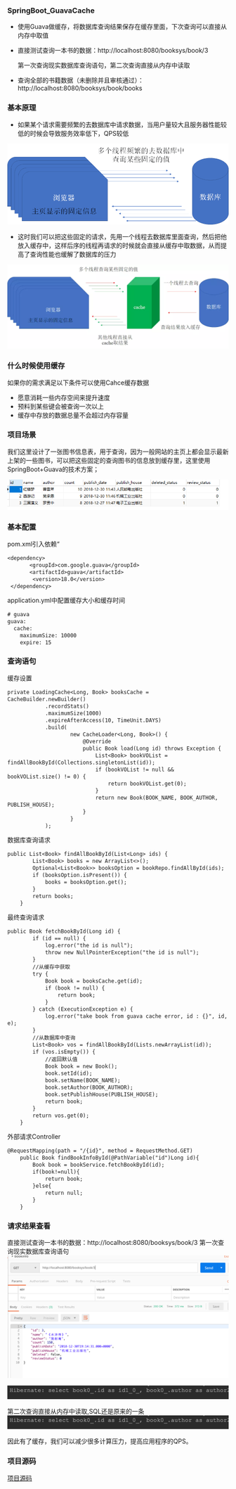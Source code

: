 ### SpringBoot_GuavaCache

- 使用Guava做缓存，将数据库查询结果保存在缓存里面，下次查询可以直接从内存中取值

- 直接测试查询一本书的数据：http://localhost:8080/booksys/book/3
  
  第一次查询现实数据库查询语句，第二次查询直接从内存中读取

- 查询全部的书籍数据（未删除并且审核通过）：http://localhost:8080/booksys/book/books
 

  
 ### 基本原理
 - 如果某个请求需要频繁的去数据库中请求数据，当用户量较大且服务器性能较低的时候会导致服务效率低下，QPS较低
 
 ![image.png](https://github.com/guangxush/iTechHeart/blob/master/image/GuavaCache/Guava1.png)
 
 - 这时我们可以把这些固定的请求，先用一个线程去数据库里面查询，然后把他放入缓存中，这样后序的线程再请求的时候就会直接从缓存中取数据，从而提高了查询性能也缓解了数据库的压力
 
 ![image.png](https://github.com/guangxush/iTechHeart/blob/master/image/GuavaCache/Guava6.png)
 
 ### 什么时候使用缓存
 如果你的需求满足以下条件可以使用Cahce缓存数据
 - 愿意消耗一些内存空间来提升速度
 - 预料到某些键会被查询一次以上
 - 缓存中存放的数据总量不会超过内存容量
 
 ### 项目场景
 
 我们这里设计了一张图书信息表，用于查询，因为一般网站的主页上都会显示最新上架的一些图书，可以把这些固定的查询图书的信息放到缓存里，这里使用SpringBoot+Guava的技术方案；
 
 ![image.png](https://github.com/guangxush/iTechHeart/blob/master/image/GuavaCache/Guava2.png)
 
 ### 基本配置
 pom.xml引入依赖“
 
 ```
 <dependency>
        <groupId>com.google.guava</groupId>
        <artifactId>guava</artifactId>
         <version>18.0</version>
  </dependency>
 ```
 application.yml中配置缓存大小和缓存时间
 ```
 # guava
 guava:
   cache:
     maximumSize: 10000
     expire: 15
 ```
 ### 查询语句
 缓存设置
 ```
 private LoadingCache<Long, Book> booksCache = CacheBuilder.newBuilder()
             .recordStats()
             .maximumSize(1000)
             .expireAfterAccess(10, TimeUnit.DAYS)
             .build(
                     new CacheLoader<Long, Book>() {
                         @Override
                         public Book load(Long id) throws Exception {
                             List<Book> bookVOList = findAllBookById(Collections.singletonList(id));
                             if (bookVOList != null && bookVOList.size() != 0) {
                                 return bookVOList.get(0);
                             }
                             return new Book(BOOK_NAME, BOOK_AUTHOR, PUBLISH_HOUSE);
                         }
                     }
             );
 ```
 数据库查询请求
 ```
 public List<Book> findAllBookById(List<Long> ids) {
         List<Book> books = new ArrayList<>();
         Optional<List<Book>> booksOption = bookRepo.findAllById(ids);
         if (booksOption.isPresent()) {
             books = booksOption.get();
         }
         return books;
     }
 ```
 最终查询请求
 ```
 public Book fetchBookById(Long id) {
         if (id == null) {
             log.error("the id is null");
             throw new NullPointerException("the id is null");
         }
         //从缓存中获取
         try {
             Book book = booksCache.get(id);
             if (book != null) {
                 return book;
             }
         } catch (ExecutionException e) {
             log.error("take book from guava cache error, id : {}", id, e);
         }
         //从数据库中查询
         List<Book> vos = findAllBookById(Lists.newArrayList(id));
         if (vos.isEmpty()) {
             //返回默认值
             Book book = new Book();
             book.setId(id);
             book.setName(BOOK_NAME);
             book.setAuthor(BOOK_AUTHOR);
             book.setPublishHouse(PUBLISH_HOUSE);
             return book;
         }
         return vos.get(0);
     }
 ```
 外部请求Controller
 ```
 @RequestMapping(path = "/{id}", method = RequestMethod.GET)
     public Book findBookInfoById(@PathVariable("id")Long id){
         Book book = bookService.fetchBookById(id);
         if(book!=null){
             return book;
         }else{
             return null;
         }
     }
 ```
 ### 请求结果查看
 直接测试查询一本书的数据：http://localhost:8080/booksys/book/3
 第一次查询现实数据库查询语句
 ![image.png](https://github.com/guangxush/iTechHeart/blob/master/image/GuavaCache/Guava3.png)
 
 ![](https://github.com/guangxush/iTechHeart/blob/master/image/GuavaCache/Guava4.png)
 
 第二次查询直接从内存中读取,SQL还是原来的一条
 ![image.png](https://github.com/guangxush/iTechHeart/blob/master/image/GuavaCache/Guava5.png)
 
 因此有了缓存，我们可以减少很多计算压力，提高应用程序的QPS。
 
 ### 项目源码
 [项目源码](https://github.com/guangxush/SpringBoot_GuavaCache)
 

 

